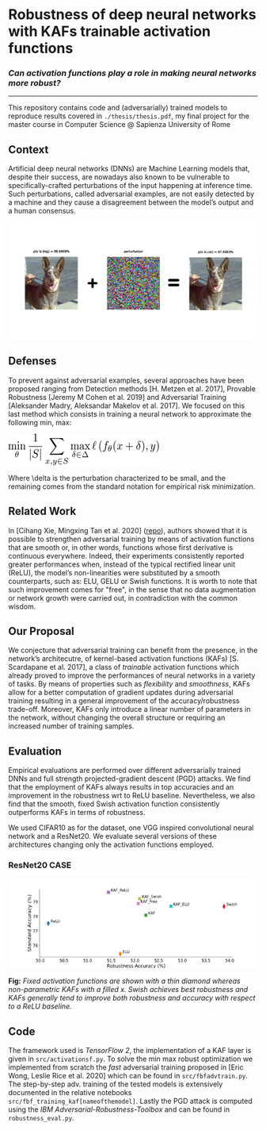 # Robustness of deep neural networks with KAFs trainable activation functions
### *Can activation functions play a role in making neural networks more robust?*

---

This repository contains code and (adversarially) trained models to reproduce results covered in ``./thesis/thesis.pdf``, my final project for the master course in Computer Science @ Sapienza University of Rome

## Context

Artificial deep neural networks (DNNs) are Machine Learning models that, despite their success, are nowadays also known to be
vulnerable to specifically-crafted perturbations of the input happening at inference time.
Such perturbations, called adversarial examples, are not easily detected by a
machine and they cause a disagreement between the model’s output and a human
consensus.

![Adversarial Example](./imgs/adversarial_example_catdog.png)


## Defenses

To prevent against adversarial examples, several approaches have been proposed ranging from Detection methods [H. Metzen et al. 2017], Provable Robustness [Jeremy M Cohen et al. 2019] and Adversarial Training [Aleksander Madry, Aleksandar Makelov et al. 2017]. We focused on this last method which consists in training a neural network to approximate the following min, max:


![Adversarial Training](./imgs/adversarial_training.png)

Where \delta is the perturbation characterized to be small, and the remaining comes from the standard notation for empirical risk minimization.

## Related Work

In [Cihang Xie, Mingxing Tan et al. 2020] ([repo](https://github.com/cihangxie/SmoothAdversarialTraining)), authors showed that it is possible to strengthen adversarial training by means of activation functions that are smooth or, in other words, functions whose first derivative is continuous everywhere. Indeed, their experiments consistently reported
greater performances when, instead of the typical rectified linear unit (ReLU), the model’s non-linearities were substituted by a smooth counterparts, such as: ELU,
GELU or Swish functions. It is worth to note that such improvement comes for "free", in the sense that no data augmentation or network growth were carried out, in contradiction with the common wisdom.


## Our Proposal

We conjecture that adversarial training can benefit from the presence, in the network’s architecutre, of kernel-based
activation functions (KAFs) [S. Scardapane et al. 2017], a class of *trainable* activation functions which
already proved to improve the performances of neural networks in a variety of
tasks. By means of properties such as *flexibility* and *smoothness*, KAFs allow for a
better computation of gradient updates during adversarial training resulting in a
general improvement of the accuracy/robustness trade-off. Moreover, KAFs only
introduce a linear number of parameters in the network, without changing the
overall structure or requiring an increased number of training samples.

## Evaluation

Empirical evaluations are performed over different adversarially trained DNNs and full strength
projected-gradient descent (PGD) attacks. We find that the employment of KAFs always
results in top accuracies and an improvement in the robustness wrt to ReLU baseline. Nevertheless, we also find that the smooth, fixed
Swish activation function consistently outperforms KAFs in terms of robustness.

We used CIFAR10 as for the dataset, one VGG inspired convolutional neural network and a ResNet20. We evaluate several versions of these architectures changing only the activation functions employed.

### ResNet20 CASE

![rob_acc](./imgs/rob_acc_2.png)

**Fig:** *Fixed activation functions are shown with a thin diamond whereas
non-parametric KAFs with a filled x. Swish achieves best robustness and KAFs generally
tend to improve both robustness and accuracy with respect to a ReLU baseline.*

## Code

The framework used is *TensorFlow 2*, the implementation of a KAF layer is given in ``src/activationsf.py``. To solve the min max robust optimization we implemented from scratch the *fast* adversarial training proposed in [Eric Wong, Leslie Rice et al. 2020] which can be found in ``src/fbfadvtrain.py``. The step-by-step adv. training of the tested models is extensively documented in the relative notebooks ``src/fbf_training_kaf[nameofthemodel]``. Lastly the PGD attack is computed using the *IBM Adversarial-Robustness-Toolbox* and can be found in ``robustness_eval.py``.

